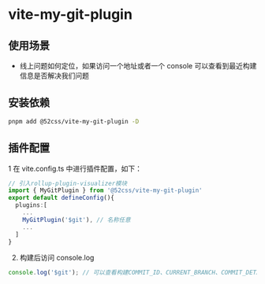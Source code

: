 # vite-my-git-plugin

## 使用场景

- 线上问题如何定位，如果访问一个地址或者一个 console 可以查看到最近构建信息是否解决我们问题

## 安装依赖

```sh
pnpm add @52css/vite-my-git-plugin -D
```

## 插件配置

1 在 vite.config.ts 中进行插件配置，如下：

```ts
// 引入rollup-plugin-visualizer模块
import { MyGitPlugin } from '@52css/vite-my-git-plugin'
export default defineConfig(){
  plugins:[
    ...
    MyGitPlugin('$git'), // 名称任意
    ...
  ]
}
```

2. 构建后访问 console.log

```js
console.log('$git'); // 可以查看构建COMMIT_ID、CURRENT_BRANCH、COMMIT_DETAIL、BUILD_TIME
```
